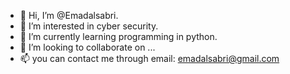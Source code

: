 - 👋 Hi, I’m @Emadalsabri.
- 👀 I’m interested in cyber security.
- 🌱 I’m currently learning programming in python. 
- 💞️ I’m looking to collaborate on ...
- 📫 you can contact me through email: emadalsabri@gmail.com

<!---
Emadalsabri/Emadalsabri is a ✨ special ✨ repository because its `README.md` (this file) appears on your GitHub profile.
You can click the Preview link to take a look at your changes.
--->
